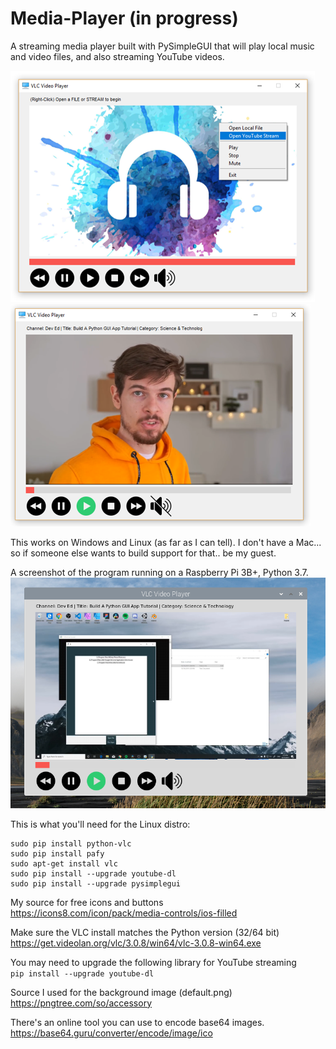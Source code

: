 # Media-Player (in progress)
A streaming media player built with PySimpleGUI that will play local music and video files, and also streaming YouTube videos.

![](images/examples/example8.PNG)  
![](images/examples/example9.PNG) 


This works on Windows and Linux (as far as I can tell). I don't have a Mac... so if someone else wants to build support for that.. be my guest.  

A screenshot of the program running on a Raspberry Pi 3B+, Python 3.7.  
![](images/examples/example10_rpi_buster.PNG)

This is what you'll need for the Linux distro:  
```
sudo pip install python-vlc
sudo pip install pafy
sudo apt-get install vlc
sudo pip install --upgrade youtube-dl
sudo pip install --upgrade pysimplegui
```

My source for free icons and buttons   
https://icons8.com/icon/pack/media-controls/ios-filled

Make sure the VLC install matches the Python version (32/64 bit)  
https://get.videolan.org/vlc/3.0.8/win64/vlc-3.0.8-win64.exe

You may need to upgrade the following library for YouTube streaming  
`pip install --upgrade youtube-dl`

Source I used for the background image (default.png)  
https://pngtree.com/so/accessory

There's an online tool you can use to encode base64 images.  
https://base64.guru/converter/encode/image/ico
